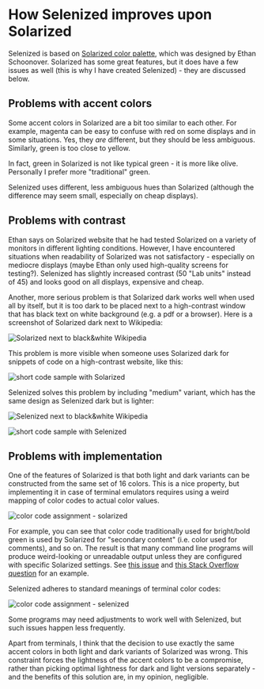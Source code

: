 How Selenized improves upon Solarized
=====================================

Selenized is based on [Solarized color
palette](http://ethanschoonover.com/solarized), which was designed by Ethan
Schoonover.  Solarized has some great features, but it does have a few issues
as well (this is why I have created Selenized) - they are discussed below.



Problems with accent colors
---------------------------

<!-- TODO: add colorwheel image -->

Some accent colors in Solarized are a bit too similar to each other.
For example, magenta can be easy to confuse with red on some displays and in
some situations.  Yes, they *are* different, but they should be less ambiguous.
Similarly, green is too close to yellow.

<!-- TODO: add picture with git log -->

In fact, green in Solarized is not like typical green - it is more like olive.
Personally I prefer more "traditional" green.

Selenized uses different, less ambiguous hues than Solarized (although the
difference may seem small, especially on cheap displays).



Problems with contrast
----------------------

Ethan says on Solarized website that he had tested Solarized on a variety of
monitors in different lighting conditions.  However, I have encountered
situations when readability of Solarized was not satisfactory - especially on
mediocre displays (maybe Ethan only used high-quality screens for testing?).
Selenized has slightly increased contrast (50 "Lab units" instead of 45) and
looks good on all displays, expensive and cheap.

Another, more serious problem is that Solarized dark works well when used all
by itself, but it is too dark to be placed next to a high-contrast window that
has black text on white background (e.g. a pdf or a browser).  Here is a
screenshot of Solarized dark next to Wikipedia:

![Solarized next to black&white Wikipedia](http://i.imgur.com/UlOxerG.png)

This problem is more visible when someone uses Solarized dark for snippets of
code on a high-contrast website, like this:

![short code sample with Solarized](http://i.imgur.com/vStjfca.png)

Selenized solves this problem by including "medium" variant, which has the same
design as Selenized dark but is lighter:

![Selenized next to black&white Wikipedia](http://i.imgur.com/HUvDnDy.png)

![short code sample with Selenized](http://i.imgur.com/iQHeRmi.png)



Problems with implementation
----------------------------

One of the features of Solarized is that both light and dark variants can be
constructed from the same set of 16 colors.  This is a nice property, but
implementing it in case of terminal emulators requires using a weird mapping of
color codes to actual color values.

![color code assignment - solarized](http://i.imgur.com/yYQ13OP.png)

For example, you can see that color code traditionally used for bright/bold
green is used by Solarized for "secondary content" (i.e. color used for
comments), and so on. The result is that many command line programs will
produce weird-looking or unreadable output unless they are configured with
specific Solarized settings.  See [this
issue](https://github.com/altercation/solarized/issues/220) and [this Stack
Overflow
question](http://stackoverflow.com/questions/14093554/vim-solarized-on-os-x-terminal-app-incorrect-colors)
for an example.

Selenized adheres to standard meanings of terminal color codes:

![color code assignment - selenized](http://i.imgur.com/mzEReAh.png)

Some programs may need adjustments to work well with Selenized, but such issues
happen less frequently.

Apart from terminals, I think that the decision to use exactly the same accent
colors in both light and dark variants of Solarized was wrong.  This constraint
forces the lightness of the accent colors to be a compromise, rather than
picking optimal lightness for dark and light versions separately - and the
benefits of this solution are, in my opinion, negligible.

